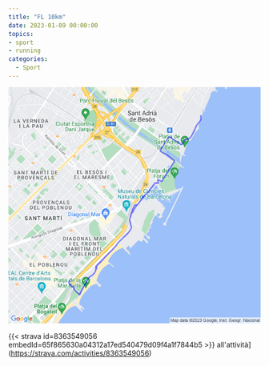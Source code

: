 ```yaml
---
title: "FL 10km"
date: 2023-01-09 00:00:00
topics:
- sport
- running
categories:
  - Sport
---
```


![](images/20230109-activity-map.png)

{{< strava id=8363549056 embedId=65f865630a04312a17ed540479d09f4a1f7844b5 >}} all'attività](https://strava.com/activities/8363549056)
